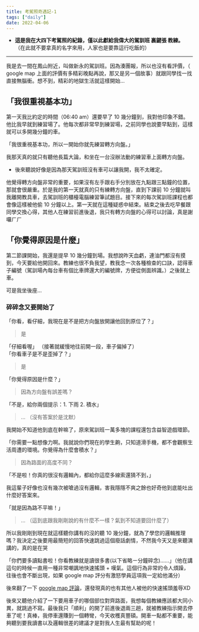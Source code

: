 ```yaml
---
title: 考駕照奇遇記-1
tags: ["daily"]
date: 2022-04-06
---
```


- __這是我在大四下考駕照的紀錄，僅以此獻給我偉大的駕訓班 裏鍵張 教練。__ （在此就不要拿真的名字來用，人家也是要靠這行吃飯的）
---
我是去一間在鳳山附近，叫做新永的駕訓班。因為湊團報，所以也沒有看評價，（ google map 上面的評價有多精彩晚點再說，那又是另一個故事）就跟同學找一找直接無腦衝。想不到，精彩的地獄生活就這樣開始... 

## 「我很重視基本功」
第一天我比約定的時間（06:40 am）還要早了 10 幾分鐘到，我對他印象不錯。他比我早就到練習場了。他每次都非常早到練習場，之前同學也說要早點到，這樣就可以多開幾分鐘的車。  

「我很重視基本功，所以一開始你就先練習轉方向盤。」  

我那天真的就只有聽他長篇大論，和坐在一台沒辦法動的練習車上面轉方向盤。
- 後來聽說好像是因為那天駕訓班沒有車可以讓我開，我不太確定。  

他覺得轉方向盤非常的重要，如果沒有左手跟右手分別放在九點跟三點鐘的位置，那就會很嚴重。於是我的第一天就真的只有練轉方向盤，直到下課前 10 分鐘就叫我離開教具車，去駕訓班的櫃檯電腦練習筆試題目。接下來的每次駕訓班課程也都會像這樣被他偷 10 分鐘以上。第一天就在這種疑惑中結束。結束之後去吃早餐跟同學交換心得，其他人在練習前進後退，我只有轉方向盤的心得可以討論，真是謝囉ㄏㄏ

## 「你覺得原因是什麼」
第二節課開始，我還是提早 10 幾分鐘到場。我想說昨天血虧，連油門都沒有摸到，今天要給他開回來。教練也很不負我望，教我念一次各種檢查的口訣，認得車子編號（駕訓場內每台車有個比車牌還大的編號牌，方便從側面辨識。）之後就上車。  
  
可是我坐後座...

### 碎碎念又要開始了
「你看，看仔細，我現在是不是把方向盤放開讓他回到原位了？」
> 是  

「仔細看喔」 （接著就緩慢地往前開一段，車子偏掉了）  
「你看車子是不是歪掉了？」
> 是  

「你覺得原因是什麼？」
> 因為方向盤有誤差嗎？  

「不是，給你兩個提示：1. 下雨 2. 積水」
> ...  （沒有答案於是沈默）

我開始不知道他到底在幹嘛了，原來駕訓班一萬多塊的課程還包含益智遊戲環節。

「你需要一點想像力啊。我就說你們現在的學生齁，只知道滑手機，都不會觀察生活周遭的環境。你覺得為什麼會積水？」  
> 因為路面的高度不同？  

「不是啦！你真的很沒有邏輯內，都給你這麼多線索還猜不到，」

我這輩子好像也沒有幾次被嗆過沒有邏輯，害我隱隱不爽之餘也好奇他到底能吐出什麼好答案來。  

「就是因為路不平嘛！」  

> ... （這到底跟我剛剛說的有什麼不一樣？氣到不知道要回什麼了）

所以我剛剛到現在就這樣聽你講有的沒的聽 10 幾分鐘，就為了學您的邏輯推理嗎？我決定之後要用最簡短的回答快速跳過這個廢話劇情，不然我今天又是來聽演講的，真的是在哭  

「你們要多讀點書啦！你看教練就是讀很多書(以下省略ㄧ分鐘碎念)......」（他在講這句的時候一直用一種非常嘲諷地快速搖頭 + 嘆氣。這個行為非常的令人煩躁，往後也會不斷出現，如果 google map 評分有激怒學員這項我一定給他滿分）  

後來翻了一下 [google map 評論](https://goo.gl/maps/PhQ3v81NeEqU2qQE8)，還發現真的也有其他人被他的快速搖頭羞辱XD

後來又聽他介紹了一下要用車子的哪個部位對齊路面，我想每個教練應該都大同小異，就跳過不寫。最後我只「順利」的開了前進後退兩三趟，就被教練指示開去停車了呢！真棒，我停車還賺到一個轉彎，今天收穫真豐碩。開車一點都不重要，能夠聽到要我讀書以及邏輯很差的建議才是對我人生最有幫助的呢！
